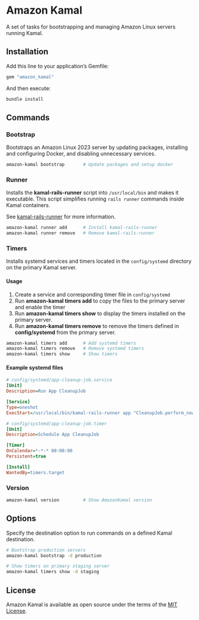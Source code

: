 # Amazon Kamal
A set of tasks for bootstrapping and managing Amazon Linux servers running Kamal.

## Installation
Add this line to your application’s Gemfile:
```ruby
gem "amazon_kamal"
```

And then execute:
```sh
bundle install
```

## Commands
### Bootstrap
Bootstraps an Amazon Linux 2023 server by updating packages, installing and configuring Docker, and disabling unnecessary services.

```sh
amazon-kamal bootstrap       # Update packages and setup docker
```

### Runner
Installs the **kamal-rails-runner** script into `/usr/local/bin` and makes it executable. This script simplifies running `rails runner` commands inside Kamal containers.

See [kamal-rails-runner](https://github.com/wwidea/kamal-rails-runner) for more information.

```sh
amazon-kamal runner add      # Install kamal-rails-runner
amazon-kamal runner remove   # Remove kamal-rails-runner
```

### Timers
Installs systemd services and timers located in the `config/systemd` directory on the primary Kamal server.

#### Usage
1. Create a service and corresponding timer file in `config/systemd`
2. Run **amazon-kamal timers add** to copy the files to the primary server and enable the timer
3. Run **amazon-kamal timers show** to display the timers installed on the primary server.
4. Run **amazon-kamal timers remove** to remove the timers defined in **config/systemd** from the primary server.

```sh
amazon-kamal timers add      # Add systemd timers
amazon-kamal timers remove   # Remove systemd timers
amazon-kamal timers show     # Show timers
```

#### Example systemd files
```ini
# config/systemd/app-cleanup-job.service
[Unit]
Description=Run App CleanupJob

[Service]
Type=oneshot
ExecStart=/usr/local/bin/kamal-rails-runner app "CleanupJob.perform_now"
```

```ini
# config/systemd/app-cleanup-job.timer
[Unit]
Description=Schedule App CleanupJob

[Timer]
OnCalendar=*-*-* 00:00:00
Persistent=true

[Install]
WantedBy=timers.target
```

### Version
```sh
amazon-kamal version         # Show AmazonKamal version
```

## Options
Specify the destination option to run commands on a defined Kamal destination.

```sh
# Bootstrap production servers
amazon-kamal bootstrap -d production

# Show timers on primary staging server
amazon-kamal timers show -d staging
```

## License
Amazon Kamal is available as open source under the terms of the [MIT License](https://opensource.org/license/MIT).
